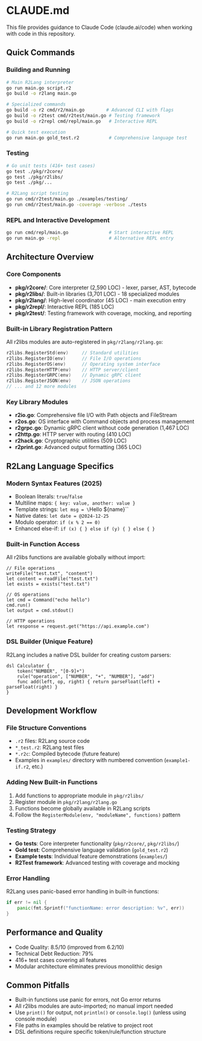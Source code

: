 # CLAUDE.md

This file provides guidance to Claude Code (claude.ai/code) when working with code in this repository.

## Quick Commands

### Building and Running
```bash
# Main R2Lang interpreter
go run main.go script.r2
go build -o r2lang main.go

# Specialized commands
go build -o r2 cmd/r2/main.go        # Advanced CLI with flags
go build -o r2test cmd/r2test/main.go # Testing framework
go build -o r2repl cmd/repl/main.go   # Interactive REPL

# Quick test execution
go run main.go gold_test.r2           # Comprehensive language test
```

### Testing
```bash
# Go unit tests (416+ test cases)
go test ./pkg/r2core/
go test ./pkg/r2libs/
go test ./pkg/...

# R2Lang script testing
go run cmd/r2test/main.go ./examples/testing/
go run cmd/r2test/main.go -coverage -verbose ./tests
```

### REPL and Interactive Development
```bash
go run cmd/repl/main.go               # Start interactive REPL
go run main.go -repl                  # Alternative REPL entry
```

## Architecture Overview

### Core Components
- **pkg/r2core/**: Core interpreter (2,590 LOC) - lexer, parser, AST, bytecode
- **pkg/r2libs/**: Built-in libraries (3,701 LOC) - 18 specialized modules
- **pkg/r2lang/**: High-level coordinator (45 LOC) - main execution entry
- **pkg/r2repl/**: Interactive REPL (185 LOC)
- **pkg/r2test/**: Testing framework with coverage, mocking, and reporting

### Built-in Library Registration Pattern
All r2libs modules are auto-registered in `pkg/r2lang/r2lang.go`:
```go
r2libs.RegisterStd(env)     // Standard utilities
r2libs.RegisterIO(env)      // File I/O operations  
r2libs.RegisterOS(env)      // Operating system interface
r2libs.RegisterHTTP(env)    // HTTP server/client
r2libs.RegisterGRPC(env)    // Dynamic gRPC client
r2libs.RegisterJSON(env)    // JSON operations
// ... and 12 more modules
```

### Key Library Modules
- **r2io.go**: Comprehensive file I/O with Path objects and FileStream
- **r2os.go**: OS interface with Command objects and process management
- **r2grpc.go**: Dynamic gRPC client without code generation (1,467 LOC)
- **r2http.go**: HTTP server with routing (410 LOC)
- **r2hack.go**: Cryptographic utilities (509 LOC)
- **r2print.go**: Advanced output formatting (365 LOC)

## R2Lang Language Specifics

### Modern Syntax Features (2025)
- Boolean literals: `true`/`false` 
- Multiline maps: `{ key: value, another: value }`
- Template strings: `let msg = \`Hello ${name}\``
- Native dates: `let date = @2024-12-25`
- Modulo operator: `if (x % 2 == 0)`
- Enhanced else-if: `if (x) { } else if (y) { } else { }`

### Built-in Function Access
All r2libs functions are available globally without import:
```r2
// File operations
writeFile("test.txt", "content")
let content = readFile("test.txt")
let exists = exists("test.txt")

// OS operations  
let cmd = Command("echo hello")
cmd.run()
let output = cmd.stdout()

// HTTP operations
let response = request.get("https://api.example.com")
```

### DSL Builder (Unique Feature)
R2Lang includes a native DSL builder for creating custom parsers:
```r2
dsl Calculator {
    token("NUMBER", "[0-9]+")
    rule("operation", ["NUMBER", "+", "NUMBER"], "add")
    func add(left, op, right) { return parseFloat(left) + parseFloat(right) }
}
```

## Development Workflow

### File Structure Conventions
- `.r2` files: R2Lang source code
- `*_test.r2`: R2Lang test files  
- `*.r2c`: Compiled bytecode (future feature)
- Examples in `examples/` directory with numbered convention (`example1-if.r2`, etc.)

### Adding New Built-in Functions
1. Add functions to appropriate module in `pkg/r2libs/`
2. Register module in `pkg/r2lang/r2lang.go`
3. Functions become globally available in R2Lang scripts
4. Follow the `RegisterModule(env, "moduleName", functions)` pattern

### Testing Strategy
- **Go tests**: Core interpreter functionality (`pkg/r2core/`, `pkg/r2libs/`)
- **Gold test**: Comprehensive language validation (`gold_test.r2`)  
- **Example tests**: Individual feature demonstrations (`examples/`)
- **R2Test framework**: Advanced testing with coverage and mocking

### Error Handling
R2Lang uses panic-based error handling in built-in functions:
```go
if err != nil {
    panic(fmt.Sprintf("functionName: error description: %v", err))
}
```

## Performance and Quality
- Code Quality: 8.5/10 (improved from 6.2/10)
- Technical Debt Reduction: 79%
- 416+ test cases covering all features
- Modular architecture eliminates previous monolithic design

## Common Pitfalls
- Built-in functions use panic for errors, not Go error returns
- All r2libs modules are auto-imported; no manual import needed
- Use `print()` for output, not `println()` or `console.log()` (unless using console module)
- File paths in examples should be relative to project root
- DSL definitions require specific token/rule/function structure
